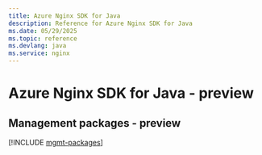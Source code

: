 ```yaml
---
title: Azure Nginx SDK for Java
description: Reference for Azure Nginx SDK for Java
ms.date: 05/29/2025
ms.topic: reference
ms.devlang: java
ms.service: nginx
---
```

# Azure Nginx SDK for Java - preview

## Management packages - preview
[!INCLUDE [mgmt-packages](nginx-mgmt-index.md)]